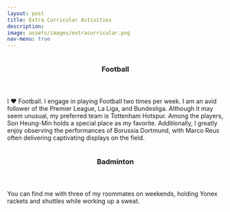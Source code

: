 ```yaml
---
layout: post
title: Extra Curricular Activities
description: 
image: assets/images/extracurricular.png
nav-menu: true
---
```


<!-- Main -->
<div id="main">

<!-- Two -->
<section id="two" class="spotlights">
	<section>
		<a class="image">
			<img src="{% link assets/images/football.webp %}" alt="" data-position="center center" />
		</a>
		<div class="content">
			<div class="inner">
				<header class="major">
					<h3>Football</h3>
				</header>
				<p>I ❤ Football. I engage in playing Football two times per week. I am an avid follower of the Premier League, La Liga, and Bundesliga. Although it may seem unusual, my preferred team is Tottenham Hotspur. Among the players, Son Heung-Min holds a special place as my favorite. Additionally, I greatly enjoy observing the performances of Borussia Dortmund, with Marco Reus often delivering captivating displays on the field. </p>
			</div>
		</div>
	</section>
	<section>
		<a class="image">
			<img src="{% link assets/images/badminton.jpeg %}" alt="" data-position="top center" />
		</a>
		<div class="content">
			<div class="inner">
				<header class="major">
					<h3>Badminton</h3>
				</header>
				<p>You can find me with three of my roommates on weekends, holding Yonex rackets and shuttles while working up a sweat. </p>
			</div>
		</div>
	</section>
</section>

</div>
